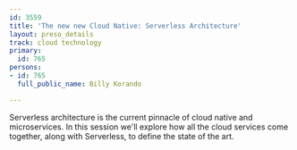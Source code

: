 ```yaml
---
id: 3559
title: 'The new new Cloud Native: Serverless Architecture'
layout: preso_details
track: cloud technology
primary:
  id: 765
persons:
- id: 765
  full_public_name: Billy Korando

---
```

Serverless architecture is the current pinnacle of cloud native and microservices. In this session we'll explore how all the cloud services come together, along with Serverless, to define the state of the art.